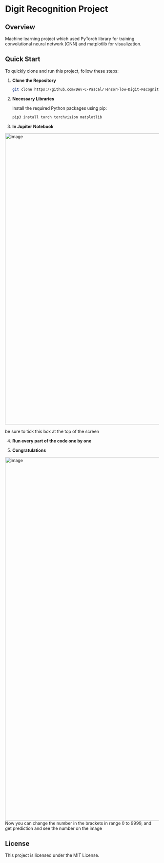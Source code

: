# Digit Recognition Project

## Overview

Machine learning project which used PyTorch library for training convolutional neural network (CNN) and matplotlib for visualization. 

## Quick Start

To quickly clone and run this project, follow these steps:

1. **Clone the Repository**

    ```bash
    git clone https://github.com/Dev-C-Pascal/TensorFlow-Digit-Recognition.git
    ```

2. **Necessary Libraries**

    Install the required Python packages using pip:

    ```bash
    pip3 install torch torchvision matplotlib
    ```
3. **In Jupiter Notebook**

<img width="955" alt="image" src="https://github.com/Dev-C-Pascal/TensorFlow-Digit-Recognition/assets/80202137/ae9f2d7c-0751-4b50-8c37-fb9a351f72f3">

be sure to tick this box at the top of the screen 

4. **Run every part of the code one by one**

5. **Congratulations**
<img width="1192" alt="image" src="https://github.com/Dev-C-Pascal/TensorFlow-Digit-Recognition/assets/80202137/5a129619-22f2-4fa7-a22c-f026033f02a2">
Now you can change the number in the brackets in range 0 to 9999, and get prediction and see the number on the image




## License

This project is licensed under the MIT License.



